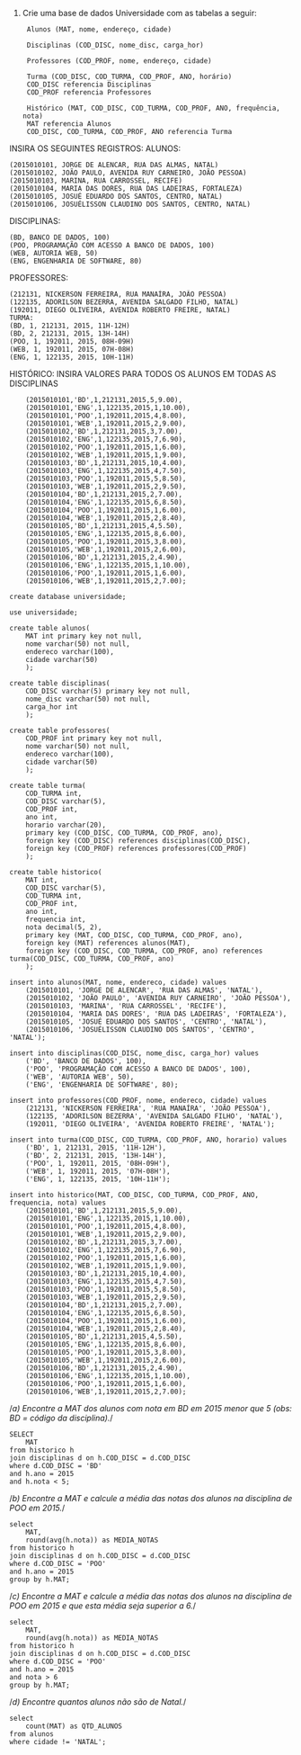 1. Crie uma base de dados Universidade com as tabelas a seguir:

        Alunos (MAT, nome, endereço, cidade)
        
        Disciplinas (COD_DISC, nome_disc, carga_hor)
        
        Professores (COD_PROF, nome, endereço, cidade)
        
        Turma (COD_DISC, COD_TURMA, COD_PROF, ANO, horário)
        COD_DISC referencia Disciplinas
        COD_PROF referencia Professores
        
        Histórico (MAT, COD_DISC, COD_TURMA, COD_PROF, ANO, frequência, nota)
        MAT referencia Alunos
        COD_DISC, COD_TURMA, COD_PROF, ANO referencia Turma

INSIRA OS SEGUINTES REGISTROS:
ALUNOS:

    (2015010101, JORGE DE ALENCAR, RUA DAS ALMAS, NATAL)
    (2015010102, JOÃO PAULO, AVENIDA RUY CARNEIRO, JOÃO PESSOA)
    (2015010103, MARINA, RUA CARROSSEL, RECIFE)
    (2015010104, MARIA DAS DORES, RUA DAS LADEIRAS, FORTALEZA)
    (2015010105, JOSUÉ EDUARDO DOS SANTOS, CENTRO, NATAL)
    (2015010106, JOSUÉLISSON CLAUDINO DOS SANTOS, CENTRO, NATAL)

DISCIPLINAS:

    (BD, BANCO DE DADOS, 100)
    (POO, PROGRAMAÇÃO COM ACESSO A BANCO DE DADOS, 100)
    (WEB, AUTORIA WEB, 50)
    (ENG, ENGENHARIA DE SOFTWARE, 80)

PROFESSORES:

    (212131, NICKERSON FERREIRA, RUA MANAÍRA, JOÃO PESSOA)
    (122135, ADORILSON BEZERRA, AVENIDA SALGADO FILHO, NATAL)
    (192011, DIEGO OLIVEIRA, AVENIDA ROBERTO FREIRE, NATAL)
    TURMA:
    (BD, 1, 212131, 2015, 11H-12H)
    (BD, 2, 212131, 2015, 13H-14H)
    (POO, 1, 192011, 2015, 08H-09H)
    (WEB, 1, 192011, 2015, 07H-08H)
    (ENG, 1, 122135, 2015, 10H-11H)

HISTÓRICO:
INSIRA VALORES PARA TODOS OS ALUNOS EM TODAS AS DISCIPLINAS

        (2015010101,'BD',1,212131,2015,5,9.00),
        (2015010101,'ENG',1,122135,2015,1,10.00),
        (2015010101,'POO',1,192011,2015,4,8.00),
        (2015010101,'WEB',1,192011,2015,2,9.00),
        (2015010102,'BD',1,212131,2015,3,7.00),
        (2015010102,'ENG',1,122135,2015,7,6.90),
        (2015010102,'POO',1,192011,2015,1,6.00),
        (2015010102,'WEB',1,192011,2015,1,9.00),
        (2015010103,'BD',1,212131,2015,10,4.00),
        (2015010103,'ENG',1,122135,2015,4,7.50),
        (2015010103,'POO',1,192011,2015,5,8.50),
        (2015010103,'WEB',1,192011,2015,2,9.50),
        (2015010104,'BD',1,212131,2015,2,7.00),
        (2015010104,'ENG',1,122135,2015,6,8.50),
        (2015010104,'POO',1,192011,2015,1,6.00),
        (2015010104,'WEB',1,192011,2015,2,8.40),
        (2015010105,'BD',1,212131,2015,4,5.50),
        (2015010105,'ENG',1,122135,2015,8,6.00),
        (2015010105,'POO',1,192011,2015,3,8.00),
        (2015010105,'WEB',1,192011,2015,2,6.00),
        (2015010106,'BD',1,212131,2015,2,4.90),
        (2015010106,'ENG',1,122135,2015,1,10.00),
        (2015010106,'POO',1,192011,2015,1,6.00),
        (2015010106,'WEB',1,192011,2015,2,7.00);

    create database universidade;

    use universidade;

    create table alunos(
        MAT int primary key not null,
        nome varchar(50) not null,
        endereco varchar(100),
        cidade varchar(50)
        );
        
    create table disciplinas(
        COD_DISC varchar(5) primary key not null,
        nome_disc varchar(50) not null,
        carga_hor int
        );
    
    create table professores(
        COD_PROF int primary key not null,
        nome varchar(50) not null,
        endereco varchar(100),
        cidade varchar(50)
        );
        
    create table turma(
        COD_TURMA int,
        COD_DISC varchar(5),
        COD_PROF int,
        ano int,
        horario varchar(20),
        primary key (COD_DISC, COD_TURMA, COD_PROF, ano),
        foreign key (COD_DISC) references disciplinas(COD_DISC),
        foreign key (COD_PROF) references professores(COD_PROF)
        );
    
    create table historico(
        MAT int,
        COD_DISC varchar(5),
        COD_TURMA int,
        COD_PROF int,
        ano int,
        frequencia int,
        nota decimal(5, 2),
        primary key (MAT, COD_DISC, COD_TURMA, COD_PROF, ano),
        foreign key (MAT) references alunos(MAT),
        foreign key (COD_DISC, COD_TURMA, COD_PROF, ano) references turma(COD_DISC, COD_TURMA, COD_PROF, ano)
        );
        
    insert into alunos(MAT, nome, endereco, cidade) values
        (2015010101, 'JORGE DE ALENCAR', 'RUA DAS ALMAS', 'NATAL'),
        (2015010102, 'JOÃO PAULO', 'AVENIDA RUY CARNEIRO', 'JOÃO PESSOA'),
        (2015010103, 'MARINA', 'RUA CARROSSEL', 'RECIFE'),
        (2015010104, 'MARIA DAS DORES', 'RUA DAS LADEIRAS', 'FORTALEZA'),
        (2015010105, 'JOSUÉ EDUARDO DOS SANTOS', 'CENTRO', 'NATAL'),
        (2015010106, 'JOSUÉLISSON CLAUDINO DOS SANTOS', 'CENTRO', 'NATAL');

    insert into disciplinas(COD_DISC, nome_disc, carga_hor) values
        ('BD', 'BANCO DE DADOS', 100),
        ('POO', 'PROGRAMAÇÃO COM ACESSO A BANCO DE DADOS', 100),
        ('WEB', 'AUTORIA WEB', 50),
        ('ENG', 'ENGENHARIA DE SOFTWARE', 80);

    insert into professores(COD_PROF, nome, endereco, cidade) values
        (212131, 'NICKERSON FERREIRA', 'RUA MANAÍRA', 'JOÃO PESSOA'),
        (122135, 'ADORILSON BEZERRA', 'AVENIDA SALGADO FILHO', 'NATAL'),
        (192011, 'DIEGO OLIVEIRA', 'AVENIDA ROBERTO FREIRE', 'NATAL');

    insert into turma(COD_DISC, COD_TURMA, COD_PROF, ANO, horario) values
        ('BD', 1, 212131, 2015, '11H-12H'),
        ('BD', 2, 212131, 2015, '13H-14H'),
        ('POO', 1, 192011, 2015, '08H-09H'),
        ('WEB', 1, 192011, 2015, '07H-08H'),
        ('ENG', 1, 122135, 2015, '10H-11H');

    insert into historico(MAT, COD_DISC, COD_TURMA, COD_PROF, ANO, frequencia, nota) values
        (2015010101,'BD',1,212131,2015,5,9.00),
        (2015010101,'ENG',1,122135,2015,1,10.00),
        (2015010101,'POO',1,192011,2015,4,8.00),
        (2015010101,'WEB',1,192011,2015,2,9.00),
        (2015010102,'BD',1,212131,2015,3,7.00),
        (2015010102,'ENG',1,122135,2015,7,6.90),
        (2015010102,'POO',1,192011,2015,1,6.00),
        (2015010102,'WEB',1,192011,2015,1,9.00),
        (2015010103,'BD',1,212131,2015,10,4.00),
        (2015010103,'ENG',1,122135,2015,4,7.50),
        (2015010103,'POO',1,192011,2015,5,8.50),
        (2015010103,'WEB',1,192011,2015,2,9.50),
        (2015010104,'BD',1,212131,2015,2,7.00),
        (2015010104,'ENG',1,122135,2015,6,8.50),
        (2015010104,'POO',1,192011,2015,1,6.00),
        (2015010104,'WEB',1,192011,2015,2,8.40),
        (2015010105,'BD',1,212131,2015,4,5.50),
        (2015010105,'ENG',1,122135,2015,8,6.00),
        (2015010105,'POO',1,192011,2015,3,8.00),
        (2015010105,'WEB',1,192011,2015,2,6.00),
        (2015010106,'BD',1,212131,2015,2,4.90),
        (2015010106,'ENG',1,122135,2015,1,10.00),
        (2015010106,'POO',1,192011,2015,1,6.00),
        (2015010106,'WEB',1,192011,2015,2,7.00);
        
/*a) Encontre a MAT dos alunos com nota em BD em 2015 menor que 5 (obs: BD =
código da disciplina).*/

    SELECT 
        MAT
    from historico h
    join disciplinas d on h.COD_DISC = d.COD_DISC
    where d.COD_DISC = 'BD'
    and h.ano = 2015
    and h.nota < 5;
    
/*b) Encontre a MAT e calcule a média das notas dos alunos na disciplina de POO
em 2015.*/

    select 
        MAT,
        round(avg(h.nota)) as MEDIA_NOTAS
    from historico h
    join disciplinas d on h.COD_DISC = d.COD_DISC
    where d.COD_DISC = 'POO'
    and h.ano = 2015
    group by h.MAT;

/*c) Encontre a MAT e calcule a média das notas dos alunos na disciplina de POO
em 2015 e que esta média seja superior a 6.*/

    select 
        MAT,
        round(avg(h.nota)) as MEDIA_NOTAS
    from historico h
    join disciplinas d on h.COD_DISC = d.COD_DISC
    where d.COD_DISC = 'POO'
    and h.ano = 2015
    and nota > 6
    group by h.MAT;

/*d) Encontre quantos alunos não são de Natal.*/

    select
        count(MAT) as QTD_ALUNOS
    from alunos
    where cidade != 'NATAL';
